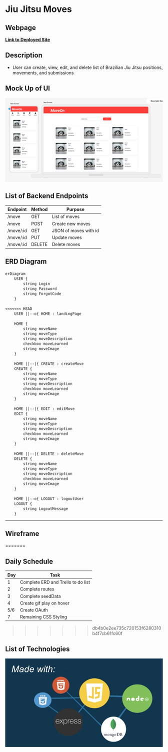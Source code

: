 # **Jiu Jitsu Moves**

## Webpage
[**Link to Deployed Site**](https://move-matrix.onrender.com)

## Description
- User can create, view, edit, and delete list of Brazilian Jiu Jitsu positions, movements, and submissions

## Mock Up of UI
![Desktop View](/wireframe2.png)

## List of Backend Endpoints
|Endpoint|Method|Purpose|
|--------|------|--------|
|/move|GET|List of moves|
|/move|POST|Create new moves|
|/move/:id|GET|JSON of moves with id|
|/move/:id|PUT|Update moves|
|/move/:id|DELETE|Delete moves|

## ERD Diagram
``` mermaid
erDiagram
    USER {
        string Login
        string Password
        string ForgotCode
    }

<<<<<<< HEAD
    USER ||--o{ HOME : landingPage

    HOME {
        string moveName
        string moveType
        string moveDescription
        checkbox moveLearned
        string moveImage
    }

    HOME ||--|{ CREATE : createMove
    CREATE {
        string moveName
        string moveType
        string moveDescription
        checkbox moveLearned
        string moveImage
    }

    HOME ||--|{ EDIT : editMove
    EDIT {
        string moveName
        string moveType
        string moveDescription
        checkbox moveLearned
        string moveImage
    }

    HOME ||--|{ DELETE : deleteMove
    DELETE {
        string moveName
        string moveType
        string moveDescription
        checkbox moveLearned
        string moveImage
    }

    HOME ||--o{ LOGOUT : logoutUser
    LOGOUT {
        string LogoutMessage
    }
```
    


---
## Wireframe
=======
## Daily Schedule
|Day|Task|
|---|----|
|1|Complete ERD and Trello to do list|
|2|Complete routes|
|3|Complete seedData|
|4|Create gif play on hover|
|5/6|Create OAuth|
|7|Remaining CSS Styling|
>>>>>>> db4b0e2ee735c720153f6280310b4f7cb61fc60f

## List of Technologies
![Example Image](/p2.jpg)
